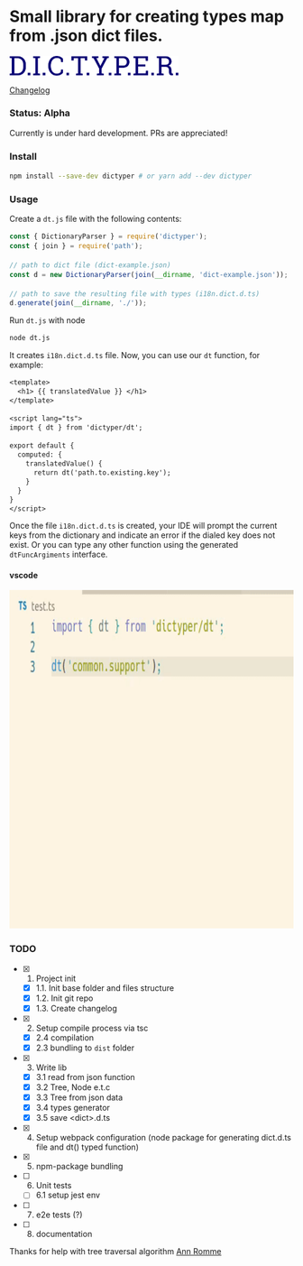 Small library for creating types map from .json dict files.
===========================================================

<img width="300" src="https://raw.githubusercontent.com/Tardigrada777/dictyper/master/docs/assets/dictyper.png">

[Changelog](CHANGELOG.md)

### Status: Alpha
Currently is under hard development. PRs are appreciated!

### Install

```bash
npm install --save-dev dictyper # or yarn add --dev dictyper 
```

### Usage

Create a `dt.js` file with the following contents:
```js
const { DictionaryParser } = require('dictyper');
const { join } = require('path');

// path to dict file (dict-example.json)
const d = new DictionaryParser(join(__dirname, 'dict-example.json'));

// path to save the resulting file with types (i18n.dict.d.ts)
d.generate(join(__dirname, './'));
```

Run `dt.js` with node
```bash
node dt.js
```

It creates `i18n.dict.d.ts` file. Now, you can use our `dt` function, for example:

```vue
<template>
  <h1> {{ translatedValue }} </h1>
</template>

<script lang="ts">
import { dt } from 'dictyper/dt';

export default {
  computed: {
    translatedValue() {
      return dt('path.to.existing.key');
    }      
  }
}
</script>
```

Once the file `i18n.dict.d.ts` is created, your IDE will prompt the current keys from the dictionary and indicate 
an error if the dialed key does not exist. Or you can type any other function using the generated `dtFuncArgiments` interface.

#### vscode
<img width="600" height="600" src="https://raw.githubusercontent.com/Tardigrada777/dictyper/master/docs/assets/dictyper-vscode.gif">

### TODO

- [x] 1. Project init
    - [x] 1.1. Init base folder and files structure
    - [x] 1.2. Init git repo
    - [x] 1.3. Create changelog
- [x] 2. Setup compile process via tsc
    - [x] 2.4 compilation
    - [x] 2.3 bundling to `dist` folder
- [x] 3. Write lib
    - [x] 3.1 read from json function
    - [x] 3.2 Tree, Node e.t.c
    - [x] 3.3 Tree from json data
    - [x] 3.4 types generator
    - [x] 3.5 save \<dict\>.d.ts
- [x] 4. Setup webpack configuration (node package for generating dict.d.ts file and dt() typed function)
- [x] 5. npm-package bundling
- [ ] 6. Unit tests
    - [ ] 6.1 setup jest env
- [ ] 7. e2e tests (?)
- [ ] 8. documentation

Thanks for help with tree traversal algorithm [Ann Romme](https://github.com/rommeA)
